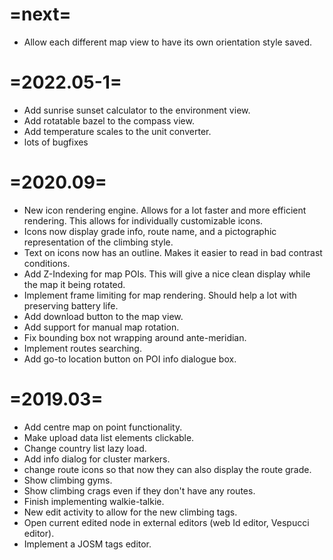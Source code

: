 =next=
========
- Allow each different map view to have its own orientation style saved. 

=2022.05-1=
========
- Add sunrise sunset calculator to the environment view.
- Add rotatable bazel to the compass view.
- Add temperature scales to the unit converter.
- lots of bugfixes

=2020.09=
========
- New icon rendering engine. Allows for a lot faster and more efficient rendering. This allows for individually customizable icons.
- Icons now display grade info, route name, and a pictographic representation of the climbing style.
- Text on icons now has an outline. Makes it easier to read in bad contrast conditions.
- Add Z-Indexing for map POIs. This will give a nice clean display while the map it being rotated.
- Implement frame limiting for map rendering. Should help a lot with preserving battery life.
- Add download button to the map view.
- Add support for manual map rotation.
- Fix bounding box not wrapping around ante-meridian.
- Implement routes searching.
- Add go-to location button on POI info dialogue box.

=2019.03=
========
- Add centre map on point functionality.
- Make upload data list elements clickable.
- Change country list lazy load.
- Add info dialog for cluster markers.
- change route icons so that now they can also display the route grade.
- Show climbing gyms.
- Show climbing crags even if they don't have any routes.
- Finish implementing walkie-talkie.
- New edit activity to allow for the new climbing tags.
- Open current edited node in external editors (web Id editor, Vespucci editor).
- Implement a JOSM tags editor.
